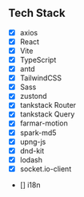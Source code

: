 ## Tech Stack

- [x] axios
- [x] React
- [x] Vite
- [x] TypeScript
- [x] antd
- [x] TailwindCSS
- [x] Sass
- [x] zustond
- [x] tankstack Router
- [x] tankstack Query
- [x] farmar-motion
- [x] spark-md5
- [x] upng-js
- [x] dnd-kit
- [x] lodash
- [x] socket.io-client
- [] i18n
